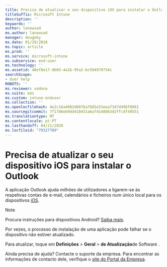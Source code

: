 ```yaml
---
title: Precisa de atualizar o seu dispositivo iOS para instalar o Outlook | Microsoft Docs
titleSuffix: Microsoft Intune
description: ''
keywords: ''
author: lenewsad
ms.author: lanewsad
manager: dougeby
ms.date: 01/29/2018
ms.topic: article
ms.prod: ''
ms.service: microsoft-intune
ms.subservice: end-user
ms.technology: ''
ms.assetid: 48ef8e17-db03-4a1b-95a2-bc594979734c
searchScope:
- User help
ROBOTS: ''
ms.reviewer: vadona
ms.suite: ems
ms.custom: intune-enduser
ms.collection: ''
ms.openlocfilehash: 4e2c16a4002d807ba7665e53eea7347d498f8981
ms.sourcegitcommit: 7f17d6eb9dd41b031a6af4148863d2ffc4f49551
ms.translationtype: MT
ms.contentlocale: pt-PT
ms.lasthandoff: 04/21/2020
ms.locfileid: "79327789"
---
```

# <a name="you-need-to-update-your-ios-device-to-install-the-outlook-app"></a>Precisa de atualizar o seu dispositivo iOS para instalar o Outlook

A aplicação Outlook ajuda milhões de utilizadores a ligarem-se às respetivas contas de e-mail, calendários e ficheiros num único local para os dispositivos [iOS](https://itunes.apple.com/app/microsoft-outlook-email-calendar/id951937596).

>[!NOTE]
> Procura instruções para dispositivos Android? [Saiba mais](update-device-outlook-android.md).

Por vezes, o processo de instalação de uma aplicação pode falhar se o dispositivo não estiver atualizado. 

Para atualizar, toque em **Definições** > **Geral** > **de Atualização**de Software .

Ainda precisa de ajuda? Contacte o suporte da empresa. Para encontrar as informações de contacto dele, verifique o [site do Portal da Empresa](https://go.microsoft.com/fwlink/?linkid=2010980).
